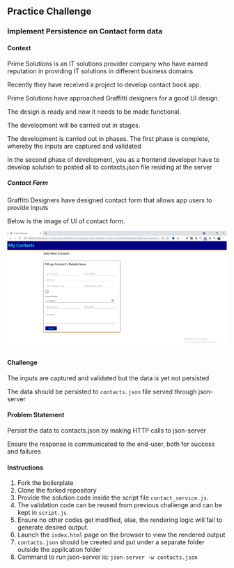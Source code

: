 ## Practice Challenge

### Implement Persistence on Contact form data​

#### Context

Prime Solutions is an IT solutions provider company who have earned reputation in providing IT solutions in different business domains

Recently they have received a project to develop contact book app.

Prime Solutions have approached Graffitti designers for a good UI design.

The design is ready and now it needs to be made functional.

The development will be carried out in stages.

The development is carried out in phases. The first phase is complete, whereby the inputs are captured and validated ​

In the second phase of development, you as a frontend developer have to develop solution to posted all to contacts.json file residing at the server​

##### Contact Form

Graffitti Designers have designed contact form that allows app users to provide inputs

Below is the image of UI of contact form.

![](images/contact-form.png)

#### Challenge

The inputs are captured and validated but the data is yet not persisted

The data should be persisted to `contacts.json` file served through json-server

#### Problem Statement

Persist the data to contacts.json by making HTTP calls to json-server

Ensure the response is communicated to the end-user, both for success and failures


#### Instructions

1. Fork the boilerplate
2. Clone the forked repository
3. Provide the solution code inside the script file `contact_service.js`.
4. The validation code can be reused from previous challenge and can be kept in `script.js`
5. Ensure no other codes get modified, else, the rendering logic will fail to generate desired output.
6. Launch the `index.html` page on the browser to view the rendered output
7. `contacts.json` should be created and put under a separate folder outside the application folder
8. Command to run json-server is:
`json-server -w contacts.json`